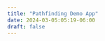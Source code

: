 ```yaml
---
title: "Pathfinding Demo App"
date: 2024-03-05:05:19-06:00
draft: false
---
```


<canvas id="glcanvas" tabindex='1' width=500 height=500></canvas>
<!-- Minified and statically hosted version of https://github.com/not-fl3/macroquad/blob/master/js/mq_js_bundle.js -->
<script src="https://not-fl3.github.io/miniquad-samples/mq_js_bundle.js"></script>
<script>load("/pathfinder.wasm");</script>